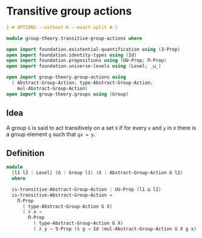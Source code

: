# Transitive group actions

```agda
{-# OPTIONS --without-K --exact-split #-}

module group-theory.transitive-group-actions where

open import foundation.existential-quantification using (∃-Prop)
open import foundation.identity-types using (Id)
open import foundation.propositions using (UU-Prop; Π-Prop)
open import foundation.universe-levels using (Level; _⊔_)

open import group-theory.group-actions using
  ( Abstract-Group-Action; type-Abstract-Group-Action;
    mul-Abstract-Group-Action)
open import group-theory.groups using (Group)
```

## Idea

A group `G` is said to act transitively on a set `X` if for every `x` and `y` in `X` there is a group element `g` such that `gx = y`.

## Definition

```agda
module _
  {l1 l2 : Level} (G : Group l1) (X : Abstract-Group-Action G l2)
  where

  is-transitive-Abstract-Group-Action : UU-Prop (l1 ⊔ l2)
  is-transitive-Abstract-Group-Action =
    Π-Prop
      ( type-Abstract-Group-Action G X)
      ( λ x →
        Π-Prop
          ( type-Abstract-Group-Action G X)
          ( λ y → ∃-Prop (λ g → Id (mul-Abstract-Group-Action G X g x) y)))
```
